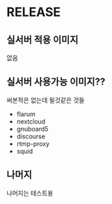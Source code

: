 # RELEASE

## 실서버 적용 이미지

없음

## 실서버 사용가능 이미지??
써본적은 없는데 될것같은 것들

- flarum
- nextcloud
- gnuboard5
- discourse
- rtmp-proxy
- squid

## 나머지
나머지는 테스트용
